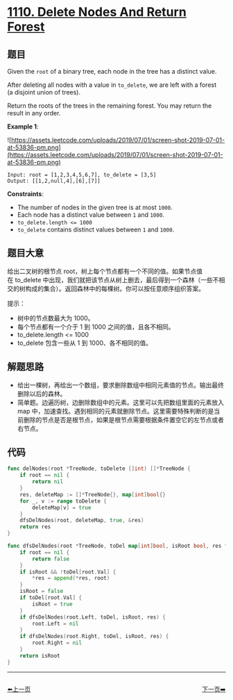# [1110. Delete Nodes And Return Forest](https://leetcode.com/problems/delete-nodes-and-return-forest/)


## 题目

Given the `root` of a binary tree, each node in the tree has a distinct value.

After deleting all nodes with a value in `to_delete`, we are left with a forest (a disjoint union of trees).

Return the roots of the trees in the remaining forest. You may return the result in any order.

**Example 1**:

![https://assets.leetcode.com/uploads/2019/07/01/screen-shot-2019-07-01-at-53836-pm.png](https://assets.leetcode.com/uploads/2019/07/01/screen-shot-2019-07-01-at-53836-pm.png)

```
Input: root = [1,2,3,4,5,6,7], to_delete = [3,5]
Output: [[1,2,null,4],[6],[7]]
```

**Constraints**:

- The number of nodes in the given tree is at most `1000`.
- Each node has a distinct value between `1` and `1000`.
- `to_delete.length <= 1000`
- `to_delete` contains distinct values between `1` and `1000`.


## 题目大意

给出二叉树的根节点 root，树上每个节点都有一个不同的值。如果节点值在 to_delete 中出现，我们就把该节点从树上删去，最后得到一个森林（一些不相交的树构成的集合）。返回森林中的每棵树。你可以按任意顺序组织答案。


提示：

- 树中的节点数最大为 1000。
- 每个节点都有一个介于 1 到 1000 之间的值，且各不相同。
- to_delete.length <= 1000
- to_delete 包含一些从 1 到 1000、各不相同的值。



## 解题思路

- 给出一棵树，再给出一个数组，要求删除数组中相同元素值的节点。输出最终删除以后的森林。
- 简单题。边遍历树，边删除数组中的元素。这里可以先把数组里面的元素放入 map 中，加速查找。遇到相同的元素就删除节点。这里需要特殊判断的是当前删除的节点是否是根节点，如果是根节点需要根据条件置空它的左节点或者右节点。

## 代码

```go
func delNodes(root *TreeNode, toDelete []int) []*TreeNode {
	if root == nil {
		return nil
	}
	res, deleteMap := []*TreeNode{}, map[int]bool{}
	for _, v := range toDelete {
		deleteMap[v] = true
	}
	dfsDelNodes(root, deleteMap, true, &res)
	return res
}

func dfsDelNodes(root *TreeNode, toDel map[int]bool, isRoot bool, res *[]*TreeNode) bool {
	if root == nil {
		return false
	}
	if isRoot && !toDel[root.Val] {
		*res = append(*res, root)
	}
	isRoot = false
	if toDel[root.Val] {
		isRoot = true
	}
	if dfsDelNodes(root.Left, toDel, isRoot, res) {
		root.Left = nil
	}
	if dfsDelNodes(root.Right, toDel, isRoot, res) {
		root.Right = nil
	}
	return isRoot
}
```


----------------------------------------------
<div style="display: flex;justify-content: space-between;align-items: center;">
<p><a href="https://books.halfrost.com/leetcode/ChapterFour/1108.Defanging-an-IP-Address/">⬅️上一页</a></p>
<p><a href="https://books.halfrost.com/leetcode/ChapterFour/1111.Maximum-Nesting-Depth-of-Two-Valid-Parentheses-Strings/">下一页➡️</a></p>
</div>
